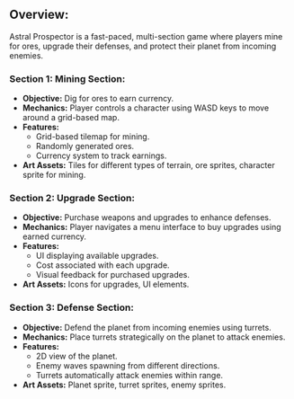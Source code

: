 ## Overview:
Astral Prospector is a fast-paced, multi-section game where players mine for ores, upgrade their defenses, and protect their planet from incoming enemies.

### Section 1: Mining Section:
- **Objective:** Dig for ores to earn currency.
- **Mechanics:** Player controls a character using WASD keys to move around a grid-based map.
- **Features:**
  - Grid-based tilemap for mining.
  - Randomly generated ores.
  - Currency system to track earnings.
- **Art Assets:** Tiles for different types of terrain, ore sprites, character sprite for mining.

### Section 2: Upgrade Section:
- **Objective:** Purchase weapons and upgrades to enhance defenses.
- **Mechanics:** Player navigates a menu interface to buy upgrades using earned currency.
- **Features:**
  - UI displaying available upgrades.
  - Cost associated with each upgrade.
  - Visual feedback for purchased upgrades.
- **Art Assets:** Icons for upgrades, UI elements.

### Section 3: Defense Section:
- **Objective:** Defend the planet from incoming enemies using turrets.
- **Mechanics:** Place turrets strategically on the planet to attack enemies.
- **Features:**
  - 2D view of the planet.
  - Enemy waves spawning from different directions.
  - Turrets automatically attack enemies within range.
- **Art Assets:** Planet sprite, turret sprites, enemy sprites.
